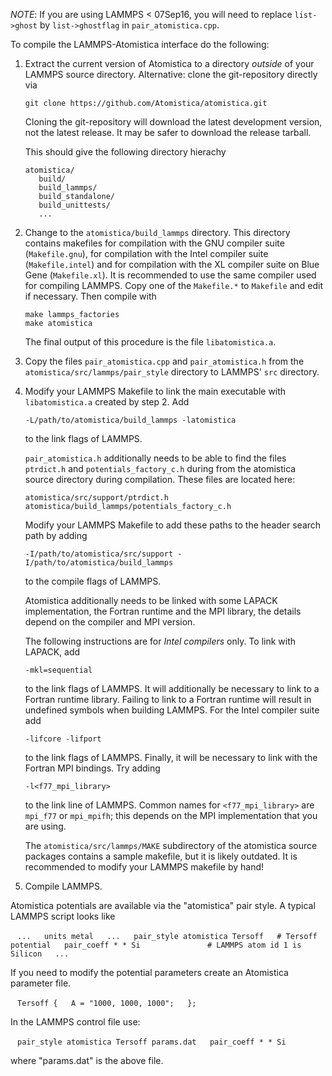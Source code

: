 _NOTE_: If you are using LAMMPS < 07Sep16, you will need to replace `list->ghost`
by `list->ghostflag` in `pair_atomistica.cpp`.

To compile the LAMMPS-Atomistica interface do the following:

1. Extract the current version of Atomistica to a directory _outside_ of your
   LAMMPS source directory. Alternative: clone the git-repository directly via

     ```
     git clone https://github.com/Atomistica/atomistica.git
     ```

   Cloning the git-repository will download the latest development version, not
   the latest release. It may be safer to download the release tarball.

   This should give the following directory hierachy

     ```
     atomistica/
        build/
        build_lammps/
        build_standalone/
        build_unittests/
        ...
     ```

2. Change to the `atomistica/build_lammps` directory. This directory contains
   makefiles for compilation with the GNU compiler suite (`Makefile.gnu`),
   for compilation with the Intel compiler suite (`Makefile.intel`) and for
   compilation with the XL compiler suite on Blue Gene (`Makefile.xl`). It is
   recommended to use the same compiler used for compiling LAMMPS. Copy one of
   the `Makefile.*` to `Makefile` and edit if necessary. Then compile with

    ```
    make lammps_factories
    make atomistica
    ```

   The final output of this procedure is the file `libatomistica.a`.

2. Copy the files `pair_atomistica.cpp` and `pair_atomistica.h` from the
   `atomistica/src/lammps/pair_style` directory to LAMMPS' `src` directory.

3. Modify your LAMMPS Makefile to link the main executable with
   `libatomistica.a` created by step 2. Add

     ```
     -L/path/to/atomistica/build_lammps -latomistica
     ```

   to the link flags of LAMMPS.

   `pair_atomistica.h` additionally needs
   to be able to find the files `ptrdict.h` and `potentials_factory_c.h` during
   from the atomistica source directory during compilation. These files are
   located here:

     ```
     atomistica/src/support/ptrdict.h 
     atomistica/build_lammps/potentials_factory_c.h
     ```

   Modify your LAMMPS Makefile to add these paths to the header search path by
   adding

     ```
     -I/path/to/atomistica/src/support -I/path/to/atomistica/build_lammps
     ```

   to the compile flags of LAMMPS.

   Atomistica additionally needs to be linked with some LAPACK implementation,
   the Fortran runtime and the MPI library, the details depend on the compiler
   and MPI version.
   
   The following instructions are for _Intel compilers_ only. To link with LAPACK,
   add

     ```
     -mkl=sequential
     ```

   to the link flags of LAMMPS. It will additionally be necessary to link to a
   Fortran runtime library. Failing to link to a Fortran runtime will result in
   undefined symbols when building LAMMPS. For the Intel compiler suite add
   
     ```
     -lifcore -lifport
     ```
     
   to the link flags of LAMMPS. Finally, it will be necessary to link with the 
   Fortran MPI bindings. Try adding
   
     ```
     -l<f77_mpi_library>
     ```
     
   to the link line of LAMMPS. Common names for `<f77_mpi_library>` are
   `mpi_f77` or `mpi_mpifh`; this depends on the MPI implementation that you
   are using.

   The `atomistica/src/lammps/MAKE` subdirectory of the atomistica source
   packages contains a sample makefile, but it is likely outdated. It is
   recommended to modify your LAMMPS makefile by hand!

4. Compile LAMMPS. 

Atomistica potentials are available via the "atomistica" pair style. A typical
LAMMPS script looks like

  ```
  ...  
  units metal  
  ...  
  pair_style atomistica Tersoff   # Tersoff potential  
  pair_coeff * * Si               # LAMMPS atom id 1 is Silicon  
  ...
  ```

If you need to modify the potential parameters create an Atomistica parameter file.

  ```
  Tersoff {  
    A = "1000, 1000, 1000";  
  };
  ```

In the LAMMPS control file use:

  ```
  pair_style atomistica Tersoff params.dat  
  pair_coeff * * Si
  ```  

where "params.dat" is the above file.
